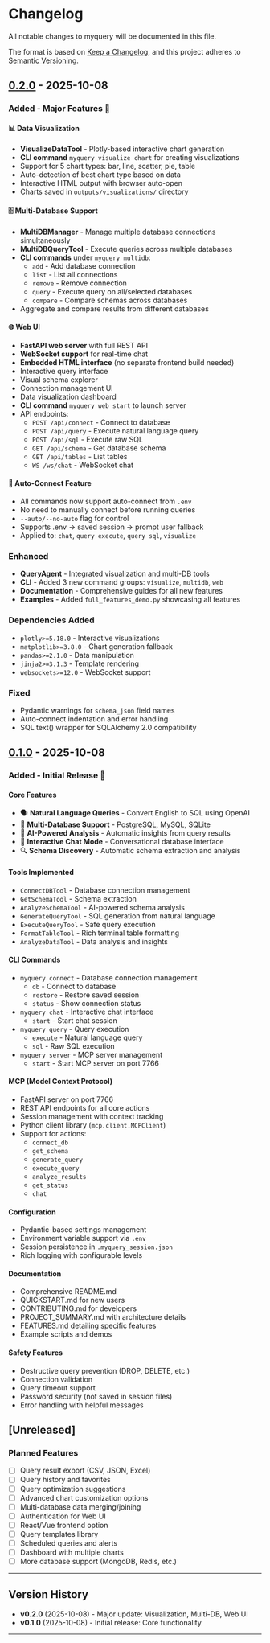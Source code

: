 # Changelog

All notable changes to myquery will be documented in this file.

The format is based on [Keep a Changelog](https://keepachangelog.com/en/1.0.0/),
and this project adheres to [Semantic Versioning](https://semver.org/spec/v2.0.0.html).

## [0.2.0] - 2025-10-08

### Added - Major Features 🎉

#### 📊 Data Visualization
- **VisualizeDataTool** - Plotly-based interactive chart generation
- **CLI command** `myquery visualize chart` for creating visualizations
- Support for 5 chart types: bar, line, scatter, pie, table
- Auto-detection of best chart type based on data
- Interactive HTML output with browser auto-open
- Charts saved in `outputs/visualizations/` directory

#### 🗄️  Multi-Database Support
- **MultiDBManager** - Manage multiple database connections simultaneously
- **MultiDBQueryTool** - Execute queries across multiple databases
- **CLI commands** under `myquery multidb`:
  - `add` - Add database connection
  - `list` - List all connections
  - `remove` - Remove connection
  - `query` - Execute query on all/selected databases
  - `compare` - Compare schemas across databases
- Aggregate and compare results from different databases

#### 🌐 Web UI
- **FastAPI web server** with full REST API
- **WebSocket support** for real-time chat
- **Embedded HTML interface** (no separate frontend build needed)
- Interactive query interface
- Visual schema explorer
- Connection management UI
- Data visualization dashboard
- **CLI command** `myquery web start` to launch server
- API endpoints:
  - `POST /api/connect` - Connect to database
  - `POST /api/query` - Execute natural language query
  - `POST /api/sql` - Execute raw SQL
  - `GET /api/schema` - Get database schema
  - `GET /api/tables` - List tables
  - `WS /ws/chat` - WebSocket chat

#### 🔄 Auto-Connect Feature
- All commands now support auto-connect from `.env`
- No need to manually connect before running queries
- `--auto/--no-auto` flag for control
- Supports .env → saved session → prompt user fallback
- Applied to: `chat`, `query execute`, `query sql`, `visualize`

### Enhanced
- **QueryAgent** - Integrated visualization and multi-DB tools
- **CLI** - Added 3 new command groups: `visualize`, `multidb`, `web`
- **Documentation** - Comprehensive guides for all new features
- **Examples** - Added `full_features_demo.py` showcasing all features

### Dependencies Added
- `plotly>=5.18.0` - Interactive visualizations
- `matplotlib>=3.8.0` - Chart generation fallback
- `pandas>=2.1.0` - Data manipulation
- `jinja2>=3.1.3` - Template rendering
- `websockets>=12.0` - WebSocket support

### Fixed
- Pydantic warnings for `schema_json` field names
- Auto-connect indentation and error handling
- SQL text() wrapper for SQLAlchemy 2.0 compatibility

## [0.1.0] - 2025-10-08

### Added - Initial Release 🎉

#### Core Features
- 🗣️ **Natural Language Queries** - Convert English to SQL using OpenAI
- 🔌 **Multi-Database Support** - PostgreSQL, MySQL, SQLite
- 🧠 **AI-Powered Analysis** - Automatic insights from query results
- 💬 **Interactive Chat Mode** - Conversational database interface
- 🔍 **Schema Discovery** - Automatic schema extraction and analysis

#### Tools Implemented
- `ConnectDBTool` - Database connection management
- `GetSchemaTool` - Schema extraction
- `AnalyzeSchemaTool` - AI-powered schema analysis
- `GenerateQueryTool` - SQL generation from natural language
- `ExecuteQueryTool` - Safe query execution
- `FormatTableTool` - Rich terminal table formatting
- `AnalyzeDataTool` - Data analysis and insights

#### CLI Commands
- `myquery connect` - Database connection management
  - `db` - Connect to database
  - `restore` - Restore saved session
  - `status` - Show connection status
- `myquery chat` - Interactive chat interface
  - `start` - Start chat session
- `myquery query` - Query execution
  - `execute` - Natural language query
  - `sql` - Raw SQL execution
- `myquery server` - MCP server management
  - `start` - Start MCP server on port 7766

#### MCP (Model Context Protocol)
- FastAPI server on port 7766
- REST API endpoints for all core actions
- Session management with context tracking
- Python client library (`mcp.client.MCPClient`)
- Support for actions:
  - `connect_db`
  - `get_schema`
  - `generate_query`
  - `execute_query`
  - `analyze_results`
  - `get_status`
  - `chat`

#### Configuration
- Pydantic-based settings management
- Environment variable support via `.env`
- Session persistence in `.myquery_session.json`
- Rich logging with configurable levels

#### Documentation
- Comprehensive README.md
- QUICKSTART.md for new users
- CONTRIBUTING.md for developers
- PROJECT_SUMMARY.md with architecture details
- FEATURES.md detailing specific features
- Example scripts and demos

#### Safety Features
- Destructive query prevention (DROP, DELETE, etc.)
- Connection validation
- Query timeout support
- Password security (not saved in session files)
- Error handling with helpful messages

## [Unreleased]

### Planned Features
- [ ] Query result export (CSV, JSON, Excel)
- [ ] Query history and favorites
- [ ] Query optimization suggestions
- [ ] Advanced chart customization options
- [ ] Multi-database data merging/joining
- [ ] Authentication for Web UI
- [ ] React/Vue frontend option
- [ ] Query templates library
- [ ] Scheduled queries and alerts
- [ ] Dashboard with multiple charts
- [ ] More database support (MongoDB, Redis, etc.)

---

## Version History

- **v0.2.0** (2025-10-08) - Major update: Visualization, Multi-DB, Web UI
- **v0.1.0** (2025-10-08) - Initial release: Core functionality

---

[0.2.0]: https://github.com/your-org/myquery/releases/tag/v0.2.0
[0.1.0]: https://github.com/your-org/myquery/releases/tag/v0.1.0
